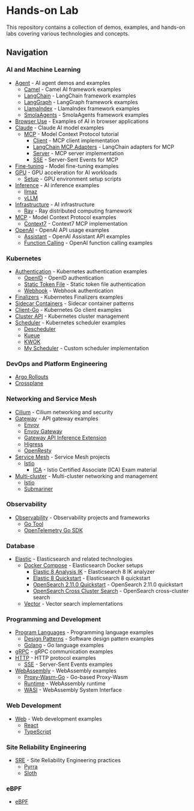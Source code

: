# Hands-on Lab

This repository contains a collection of demos, examples, and hands-on labs covering various technologies and concepts. 

## Navigation

### AI and Machine Learning
- [Agent](/ai/agent) - AI agent demos and examples
  - [Camel](/ai/agent/camel) - Camel AI framework examples
  - [LangChain](/ai/agent/langchain) - LangChain framework examples
  - [LangGraph](/ai/agent/langgraph) - LangGraph framework examples
  - [LlamaIndex](/ai/agent/llamaindex) - LlamaIndex framework examples
  - [SmolaAgents](/ai/agent/smolagents) - SmolaAgents framework examples
- [Browser Use](/ai/browser-use) - Examples of AI in browser applications
- [Claude](/ai/claude) - Claude AI model examples
  - [MCP](/ai/claude/mcp) - Model Context Protocol tutorial
    - [Client](/ai/claude/mcp/client) - MCP client implementation
    - [LangChain MCP Adapters](/ai/claude/mcp/langchain-mcp-adapters) - LangChain adapters for MCP
    - [Server](/ai/claude/mcp/server) - MCP server implementation
    - [SSE](/ai/claude/mcp/sse) - Server-Sent Events for MCP
- [Fine-tuning](/ai/fine-tuning) - Model fine-tuning examples
- [GPU](/ai/gpu) - GPU acceleration for AI workloads
  - [Setup](/ai/gpu/setup) - GPU environment setup scripts
- [Inference](/ai/inference) - AI inference examples
  - [llmaz](/ai/inference/llmaz)
  - [vLLM](/ai/inference/vllm)
- [Infrastructure](/ai/infra) - AI infrastructure
  - [Ray](/ai/infra/ray) - Ray distributed computing framework
- [MCP](/ai/mcp) - Model Context Protocol examples
  - [Context7](/ai/mcp/context7) - Context7 MCP implementation
- [OpenAI](/ai/openai) - OpenAI API usage examples
  - [Assistant](/ai/openai/assistant) - OpenAI Assistant API examples
  - [Function Calling](/ai/openai/function-calling) - OpenAI function calling examples

### Kubernetes
- [Authentication](/kubernetes/authentication) - Kubernetes authentication examples
  - [OpenID](/kubernetes/authentication/openid) - OpenID authentication
  - [Static Token File](/kubernetes/authentication/static_token_file) - Static token file authentication
  - [Webhook](/kubernetes/authentication/webhook) - Webhook authentication
- [Finalizers](/kubernetes/finalizers) - Kubernetes Finalizers examples
- [Sidecar Containers](/kubernetes/sidecar-containers) - Sidecar container patterns
- [Client-Go](/client-go) - Kubernetes Go client examples
- [Cluster API](/cluster-api) - Kubernetes cluster management
- [Scheduler](/scheduler) - Kubernetes scheduler examples
  - [Descheduler](/scheduler/descheduler)
  - [Kueue](/scheduler/kueue)
  - [KWOK](/scheduler/kwok)
  - [My Scheduler](/scheduler/my-scheduler) - Custom scheduler implementation

### DevOps and Platform Engineering
- [Argo Rollouts](/argo-rollouts)
- [Crossplane](/crossplane)

### Networking and Service Mesh
- [Cilium](/cilium) - Cilium networking and security
- [Gateway](/gateway) - API gateway examples
  - [Envoy](/gateway/envoy)
  - [Envoy Gateway](/gateway/envoygateway)
  - [Gateway API Inference Extension](/gateway/gateway-api-inference-extension)
  - [Higress](/gateway/higress) 
  - [OpenResty](/gateway/openresty)
- [Service Mesh](/service-mesh) - Service Mesh projects
  - [Istio](/service-mesh/istio)
    - [ICA](/service-mesh/istio/ica) - Istio Certified Associate (ICA) Exam material
- [Multi-cluster](/multi-cluster) - Multi-cluster networking and management
  - [Istio](/multi-cluster/istio)
  - [Submariner](/multi-cluster/submariner)

### Observability
- [Observability](/observability) - Observability projects and frameworks
  - [Go Tool](/observability/go-tool)
  - [OpenTelemetry Go SDK](/observability/opentelemetry-go-sdk)

### Database
- [Elastic](/elastic) - Elasticsearch and related technologies
  - [Docker Compose](/elastic/docker-compose) - Elasticsearch Docker setups
    - [Elastic 8 Analysis IK](/elastic/docker-compose/elastic-8-analysis-ik) - Elasticsearch 8 IK analyzer
    - [Elastic 8 Quickstart](/elastic/docker-compose/elastic-8-quickstart) - Elasticsearch 8 quickstart
    - [OpenSearch 2.11.0 Quickstart](/elastic/docker-compose/opensearch-2.11.0-quickstart) - OpenSearch 2.11.0 quickstart
    - [OpenSearch Cross Cluster Search](/elastic/docker-compose/opensearch-cross-cluster-search) - OpenSearch cross-cluster search
  - [Vector](/elastic/vector) - Vector search implementations

### Programming and Development
- [Program Languages](/program-language) - Programming language examples
  - [Design Patterns](/program-language/design-pattern) - Software design pattern examples
  - [Golang](/program-language/golang) - Go language examples
- [gRPC](/grpc) - gRPC communication examples
- [HTTP](/http) - HTTP protocol examples
  - [SSE](/http/sse) - Server-Sent Events examples
- [WebAssembly](/wasm) - WebAssembly examples
  - [Proxy-Wasm-Go](/wasm/proxy-wasm-go) - Go-based Proxy-Wasm
  - [Runtime](/wasm/runtime) - WebAssembly runtime
  - [WASI](/wasm/wasi) - WebAssembly System Interface

### Web Development
- [Web](/web) - Web development examples
  - [React](/web/react)
  - [TypeScript](/web/typescript)

### Site Reliability Engineering

- [SRE](/sre) - Site Reliability Engineering practices
  - [Pyrra](/sre/pyrra)
  - [Sloth](/sre/sloth)

### eBPF

- [eBPF](/ebpf)
